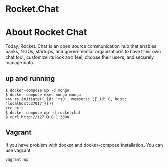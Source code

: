 Rocket.Chat
===========

# About Rocket Chat
Today, Rocket. Chat is an open source communication hub that enables
banks, NGOs, startups, and governmental organizations to have their
own chat tool, customize its look and feel, choose their users, and
securely manage data.


## up and running

```
$ docker-compose up -d mongo
$ docker-compose exec mongo mongo
>>> rs.initiate({_id: 'rs0', members: [{_id: 0, host: 'localhost:27017'}]})
>>> exit
$ docker-compose up -d rocketchat
$ curl http://127.0.0.1:3000
```
## Vagrant

If you have problem with docker and docker-compose installation. You can use
vagrant

```
vagrant up
```
